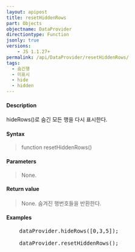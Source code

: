```yaml
---
layout: apipost
title: resetHiddenRows
part: Objects
objectname: DataProvider
directiontype: Function
jsonly: true
versions:
    - JS 1.1.27+
permalink: /api/DataProvider/resetHiddenRows/
tags:
  - 숨긴행 
  - 미표시
  - hide
  - hidden
---
```



#### Description

 hideRows()로 숨긴 모든 행을 다시 표시한다.      

#### Syntax

> function resetHiddenRows()  

#### Parameters

> None.
 
#### Return value

> None.
> 숨겨진 행번호들을 반환한다.     

#### Examples 

<pre class="prettyprint">
    dataProvider.hideRows([0,3,5]);

    dataProvider.resetHiddenRows();
</pre>

